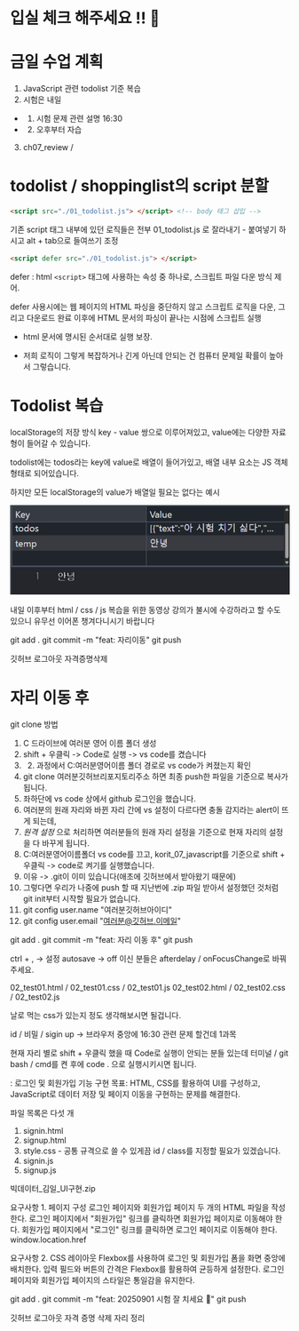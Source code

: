 # 입실 체크 해주세요 !! 💌

# 금일 수업 계획
1. JavaScript 관련 todolist 기준 복습
2. 시험은 내일
  - 1. 시험 문제 관련 설명 16:30
  - 2. 오후부터 자습
3. ch07_review / 


# todolist / shoppinglist의 script 분할
```html
<script src="./01_todolist.js"> </script> <!-- body 태그 삽입 -->
```
기존 script 태그 내부에 있던 로직들은 전부 01_todolist.js 로 잘라내기 - 붙여넣기 하시고 alt + tab으로 들여쓰기 조정

```html
<script defer src="./01_todolist.js"> </script>
```
defer : html  `<script>` 태그에 사용하는 속성 중 하나로, 스크립트 파일 다운 방식 제어.

defer 사용시에는 웹 페이지의 HTML 파싱을 중단하지 않고 스크립트 로직을 다운, 그리고 다운로드 완료 이후에 HTML 문서의 파싱이 끝나는 시점에 스크립트 실행

- html 문서에 명시된 순서대로 실행 보장.

- 저희 로직이 그렇게 복잡하거나 긴게 아닌데 안되는 건 컴퓨터 문제일 확률이 높아서 그렇습니다.

# Todolist 복습
localStorage의 저장 방식
key - value 쌍으로 이루어져있고, value에는 다양한 자료형이 들어갈 수 있습니다.

todolist에는 todos라는 key에 value로 배열이 들어가있고, 배열 내부 요소는 JS 객체 형태로 되어있습니다.

하지만 모든 localStorage의 value가 배열일 필요는 없다는 예시

![localStorage value string 예시](./localStorage예시.png)


내일 이후부터 html / css / js 복습을 위한 동영상 강의가 불시에 수강하라고 할 수도 있으니 유무선 이어폰 챙겨다니시기 바랍니다

git add .
git commit -m "feat: 자리이동"
git push

깃허브 로그아웃
자격증명삭제

# 자리 이동 후
git clone 방법
1. C 드라이브에 여러분 영어 이름 폴더 생성
2. shift + 우클릭 -> Code로 실행 -> vs code를 켰습니다
3. 2. 과정에서 C:여러분영어이름 폴더 경로로 vs code가 켜졌는지 확인
4. git clone 여러분깃허브리포지토리주소 하면 최종 push한 파일을 기준으로 복사가 됩니다.
5. 좌하단에 vs code 상에서 github 로그인을 했습니다.
  1. 여러분의 원래 자리와 바뀐 자리 간에 vs 설정이 다르다면 충돌 감지라는 alert이 뜨게 되는데,
  2. _원격 설정_ 으로 처리하면 여러분들의 원래 자리 설정을 기준으로 현재 자리의 설정을 다 바꾸게 됩니다.
6. C:여러분영어이름폴더 vs code를 끄고, korit_07_javascript를 기준으로 shift + 우클릭 -> code로 켜기를 실행했습니다.
  1. 이유 -> .git이 이미 있습니다(애초에 깃허브에서 받아왔기 때문에)
  2. 그렇다면 우리가 나중에 push 할 때 지난번에 .zip 파일 받아서 설정했던 것처럼 git init부터 시작할 필요가 없습니다.
  3. git config user.name "여러분깃허브아이디"
  4. git config user.email "여러분@깃허브.이메일"

git add .
git commit -m "feat: 자리 이동 후"
git push

ctrl + , -> 설정
autosave -> off 이신 분들은 afterdelay / onFocusChange로 바꿔주세요.

02_test01.html / 02_test01.css / 02_test01.js
02_test02.html / 02_test02.css / 02_test02.js

날로 먹는 css가 있는지 정도 생각해보시면 될겁니다.

id / 비밀 / sigin up -> 브라우저 중앙에 
16:30 관련 문제 할건데
1과목

현재 자리 별로 shift + 우클릭 했을 때 Code로 실행이 안되는 분들 있는데
터미널 / git bash / cmd를 켠 후에
code . 으로 실행시키시면 됩니다.

: 로그인 및 회원가입 기능 구현 목표: HTML, CSS를 활용하여 UI를 구성하고, JavaScript로 데이터 저장 및 페이지 이동을 구현하는 문제를 해결한다. 

파일 목록은 다섯 개
1. signin.html
2. signup.html
3. style.css  - 공통 규격으로 쓸 수 있게끔 id / class를 지정할 필요가 있겠습니다.
4. signin.js
5. signup.js

빅데이터_김일_UI구현.zip

요구사항 1. 
페이지 구성 로그인 페이지와 회원가입 페이지 두 개의 HTML 파일을 작성한다. 
로그인 페이지에서 "회원가입" 링크를 클릭하면 회원가입 페이지로 이동해야 한다. 
회원가입 페이지에서 "로그인" 링크를 클릭하면 로그인 페이지로 이동해야 한다. 
window.location.href

요구사항 2. 
CSS 레이아웃 Flexbox를 사용하여 로그인 및 회원가입 폼을 화면 중앙에 배치한다. 
입력 필드와 버튼의 간격은 Flexbox를 활용하여 균등하게 설정한다. 
로그인 페이지와 회원가입 페이지의 스타일은 통일감을 유지한다. 

git add .
git commit -m "feat: 20250901 시험 잘 치세요 📌"
git push

깃허브 로그아웃
자격 증명 삭제
자리 정리

